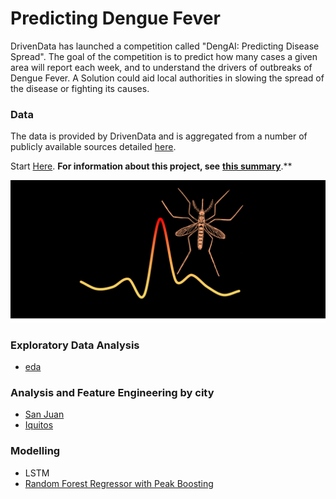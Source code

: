 # Predicting Dengue Fever

DrivenData has launched a competition called "DengAI: Predicting Disease Spread". The goal of the competition is to predict how many cases a given area will report each week, and to understand the drivers of outbreaks of Dengue Fever. A Solution could aid local authorities in slowing the spread of the disease or fighting its causes.

### Data
The data is provided by DrivenData and is aggregated from a number of publicly available sources detailed [here](https://www.drivendata.org/competitions/44/dengai-predicting-disease-spread/page/82/). 


Start [Here](https://github.com/conditg/deng-ai/blob/master/DengAI.pdf). **For information about this project, see** [**this summary**](https://www.gregcondit.com/projects/dengue-fever).**

![MosquitoHeader](/images/header.png)

### Exploratory Data Analysis
- [eda](https://github.com/conditg/deng-ai/blob/master/eda.ipynb)

### Analysis and Feature Engineering by city
- [San Juan](https://github.com/conditg/deng-ai/blob/master/SanJuan.ipynb)
- [Iquitos](https://github.com/conditg/deng-ai/blob/master/Iquitos.ipynb)

### Modelling
- LSTM
- [Random Forest Regressor with Peak Boosting](https://github.com/conditg/deng-ai/blob/master/RandomForestRegressor_with_PeakBoosting.ipynb)

